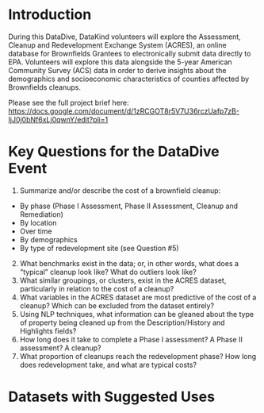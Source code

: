 # Introduction 
During this DataDive, DataKind volunteers will explore the Assessment, Cleanup and Redevelopment Exchange System (ACRES), an online database for Brownfields Grantees to electronically submit data directly to EPA. Volunteers will explore this data alongside the 5-year American Community Survey (ACS) data in order to derive insights about the demographics and socioeconomic characteristics of counties affected by Brownfields cleanups.

Please see the full project brief here: https://docs.google.com/document/d/1zRCGOT8r5V7U36rczUafp7zB-IjJ0j0bNf6xLj0qwnY/edit?pli=1

# Key Questions for the DataDive Event
1. Summarize and/or describe the cost of a brownfield cleanup:
  - By phase (Phase I Assessment, Phase II Assessment, Cleanup and Remediation)
  - By location
  - Over time
  - By demographics
  - By type of redevelopment site (see Question #5)
2. What benchmarks exist in the data; or, in other words, what does a “typical” cleanup look like? What do outliers look like?
3. What similar groupings, or clusters, exist in the ACRES dataset, particularly in relation to the cost of a cleanup?
4. What variables in the ACRES dataset are most predictive of the cost of a cleanup? Which can be excluded from the dataset entirely?
5. Using NLP techniques, what information can be gleaned about the type of property being cleaned up from the Description/History and Highlights fields?
6. How long does it take to complete a Phase I assessment? A Phase II assessment? A cleanup?
7. What proportion of cleanups reach the redevelopment phase? How long does redevelopment take, and what are typical costs?

# Datasets with Suggested Uses
